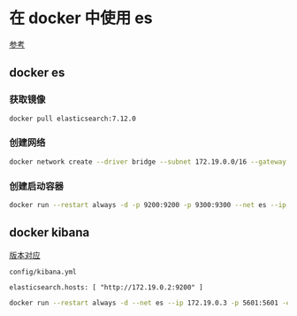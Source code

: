 # 在 docker 中使用 es

[参考](https://www.elastic.co/guide/en/elasticsearch/reference/current/docker.html)

## docker es

### 获取镜像

```bash
docker pull elasticsearch:7.12.0
```

### 创建网络

```bash
docker network create --driver bridge --subnet 172.19.0.0/16 --gateway 172.19.0.1 es
```

### 创建启动容器

```bash
docker run --restart always -d -p 9200:9200 -p 9300:9300 --net es --ip 172.19.0.2 --name es -e ES_JAVA_OPTS="-Xms256m -Xmx256m" -e "discovery.type=single-node" -e "TZ=Asia/Shanghai" elasticsearch:7.12.0
```

## docker kibana

[版本对应](https://www.elastic.co/cn/support/matrix#matrix_compatibility)

`config/kibana.yml`

```text
elasticsearch.hosts: [ "http://172.19.0.2:9200" ]
```

```bash
docker run --restart always -d --net es --ip 172.19.0.3 -p 5601:5601 -e "TZ=Asia/Shanghai" -e "ELASTICSEARCH_HOSTS=http://172.19.0.2:9200" --name kibana kibana:7.12.0
```
